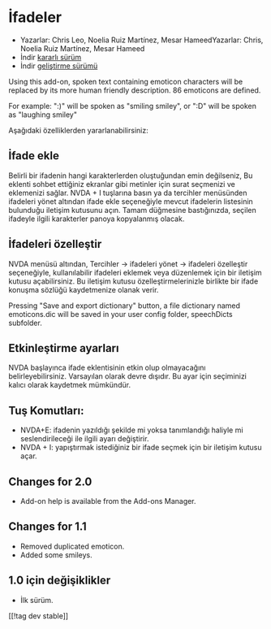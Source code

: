 # İfadeler #

* Yazarlar: Chris Leo, Noelia Ruiz Martínez, Mesar HameedYazarlar: Chris,
  Noelia Ruiz Martínez, Mesar Hameed
* İndir [kararlı sürüm][1]
* İndir [geliştirme sürümü][2]

Using this add-on, spoken text containing emoticon characters will be
replaced by its more human friendly description.  86 emoticons are defined.

For example: ":)" will be spoken as "smiling smiley", or ":D" will be spoken
as "laughing smiley"

Aşağıdaki özelliklerden yararlanabilirsiniz:

## İfade ekle ##

Belirli bir ifadenin hangi karakterlerden oluştuğundan emin değilseniz, Bu eklenti sohbet ettiğiniz ekranlar gibi metinler için surat seçmenizi ve eklemenizi sağlar.
NVDA + I tuşlarına basın ya da tercihler menüsünden ifadeleri yönet altından ifade ekle seçeneğiyle
mevcut ifadelerin listesinin bulunduğu iletişim kutusunu açın.
Tamam düğmesine bastığınızda, seçilen ifadeyle ilgili karakterler panoya kopyalanmış olacak.


## İfadeleri özelleştir ##

NVDA menüsü altından, Tercihler -> ifadeleri yönet -> ifadeleri özelleştir seçeneğiyle, kullanılabilir ifadeleri eklemek veya düzenlemek için bir iletişim kutusu açabilirsiniz.
Bu iletişim kutusu özelleştirmelerinizle birlikte bir ifade konuşma sözlüğü kaydetmenize olanak verir.

Pressing "Save and export dictionary" button, a file dictionary named
emoticons.dic will be saved in your user config folder, speechDicts
subfolder.


## Etkinleştirme ayarları ##

NVDA başlayınca ifade eklentisinin etkin olup olmayacağını
belirleyebilirsiniz. Varsayılan olarak devre dışıdır.  Bu ayar için
seçiminizi kalıcı olarak kaydetmek mümkündür.

## Tuş Komutları: ##

*	NVDA+E: ifadenin yazıldığı şekilde mi yoksa tanımlandığı haliyle mi
  seslendirileceği ile ilgili ayarı değiştirir.
*	NVDA + I: yapıştırmak istediğiniz bir ifade seçmek için bir iletişim
  kutusu açar.


## Changes for 2.0 ##

* Add-on help is available from the Add-ons Manager.

## Changes for 1.1 ##

* Removed duplicated emoticon.
* Added some smileys.

## 1.0 için değişiklikler ##

* İlk sürüm.

[[!tag dev stable]]

[1]: http://addons.nvda-project.org/files/get.php?file=emo

[2]: http://addons.nvda-project.org/files/get.php?file=emo-dev
